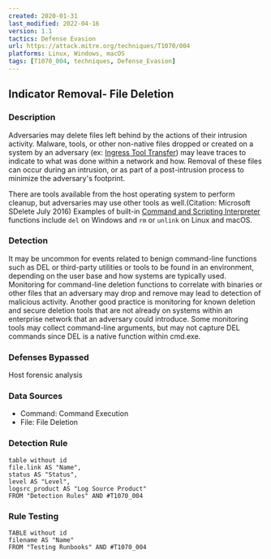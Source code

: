 ```yaml
---
created: 2020-01-31
last_modified: 2022-04-16
version: 1.1
tactics: Defense Evasion
url: https://attack.mitre.org/techniques/T1070/004
platforms: Linux, Windows, macOS
tags: [T1070_004, techniques, Defense_Evasion]
---
```


## Indicator Removal- File Deletion

### Description

Adversaries may delete files left behind by the actions of their intrusion activity. Malware, tools, or other non-native files dropped or created on a system by an adversary (ex: [Ingress Tool Transfer](https://attack.mitre.org/techniques/T1105)) may leave traces to indicate to what was done within a network and how. Removal of these files can occur during an intrusion, or as part of a post-intrusion process to minimize the adversary's footprint.

There are tools available from the host operating system to perform cleanup, but adversaries may use other tools as well.(Citation: Microsoft SDelete July 2016) Examples of built-in [Command and Scripting Interpreter](https://attack.mitre.org/techniques/T1059) functions include <code>del</code> on Windows and <code>rm</code> or <code>unlink</code> on Linux and macOS.

### Detection

It may be uncommon for events related to benign command-line functions such as DEL or third-party utilities or tools to be found in an environment, depending on the user base and how systems are typically used. Monitoring for command-line deletion functions to correlate with binaries or other files that an adversary may drop and remove may lead to detection of malicious activity. Another good practice is monitoring for known deletion and secure deletion tools that are not already on systems within an enterprise network that an adversary could introduce. Some monitoring tools may collect command-line arguments, but may not capture DEL commands since DEL is a native function within cmd.exe.

### Defenses Bypassed

Host forensic analysis

### Data Sources

  - Command: Command Execution
  -  File: File Deletion
### Detection Rule

```dataview
table without id
file.link AS "Name",
status AS "Status",
level AS "Level",
logsrc_product AS "Log Source Product"
FROM "Detection Rules" AND #T1070_004
```

### Rule Testing

```dataview
TABLE without id
filename AS "Name"
FROM "Testing Runbooks" AND #T1070_004
```
